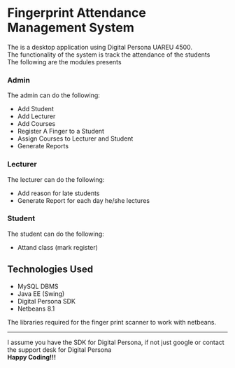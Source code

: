# Fingerprint Attendance Management System
The is a desktop application using Digital Persona UAREU 4500. <br>
The functionality of the system is track the attendance of the students <br>
The following are the modules presents <br>
<h3>Admin</h3>
 The admin can do the following:<br>
 <ul>
  <li>Add Student </li>
  <li>Add Lecturer </li>
  <li>Add Courses </li>
  <li>Register A Finger to a Student</li>
  <li>Assign  Courses to Lecturer and Student </li>
   <li>Generate Reports</li>

 </ul>
<h3>Lecturer</h3>
The lecturer can do the following:<br>
<ul>
  <li>Add reason for late students</li>
  <li>Generate Report for each day he/she lectures </li>
  
</ul>
<h3>Student</h3>
The student can do the following:<br>
<ul>
  <li> Attand class (mark register) </li>
</ul>

<h2>Technologies Used</h2>
<ul>
  <li>MySQL DBMS</li>
  <li>Java EE (Swing) </li>
  <li>Digital Persona SDK </li>
  <li>Netbeans 8.1 </li>
</ul>
The libraries required for the finger print scanner to work with netbeans.
<hr>
I assume you have the SDK for  Digital Persona, if not just google or contact the support desk for Digital Persona
<br>
<strong>Happy Coding!!!</strong>
